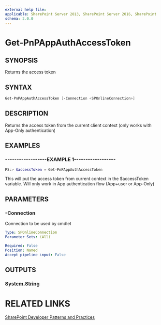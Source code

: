 ```yaml
---
external help file:
applicable: SharePoint Server 2013, SharePoint Server 2016, SharePoint Online
schema: 2.0.0
---
```

# Get-PnPAppAuthAccessToken

## SYNOPSIS
Returns the access token

## SYNTAX 

```powershell
Get-PnPAppAuthAccessToken [-Connection <SPOnlineConnection>]
```

## DESCRIPTION
Returns the access token from the current client context (only works with App-Only authentication)

## EXAMPLES

### ------------------EXAMPLE 1------------------
```powershell
PS:> $accessToken = Get-PnPAppAuthAccessToken
```

This will put the access token from current context in the $accessToken variable. Will only work in App authentication flow (App+user or App-Only)

## PARAMETERS

### -Connection
Connection to be used by cmdlet

```yaml
Type: SPOnlineConnection
Parameter Sets: (All)

Required: False
Position: Named
Accept pipeline input: False
```

## OUTPUTS

### [System.String](https://msdn.microsoft.com/en-us/library/system.string.aspx)

# RELATED LINKS

[SharePoint Developer Patterns and Practices](http://aka.ms/sppnp)